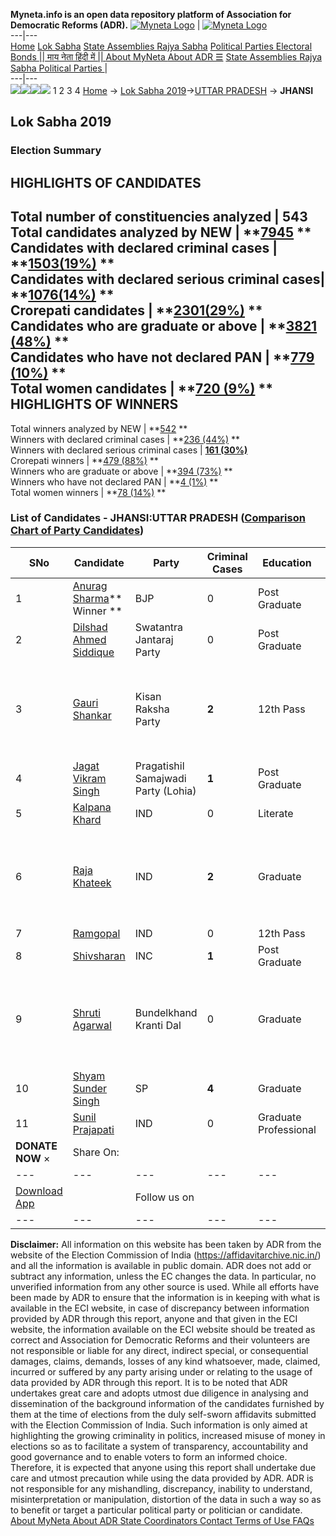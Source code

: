 **Myneta.info is an open data repository platform of Association for Democratic Reforms (ADR).**
[![Myneta Logo](https://www.myneta.info/lib/img/myneta-logo.png)](https://www.myneta.info/) | [![Myneta Logo](https://www.myneta.info/lib/img/adr-logo.png)](https://adrindia.org)  
---|---  
[Home](https://www.myneta.info/) [Lok Sabha](https://www.myneta.info/#ls "Lok Sabha") [ State Assemblies ](https://www.myneta.info/#sa "State Assemblies") [Rajya Sabha](https://www.myneta.info/#rs "Rajya Sabha") [Political Parties ](https://www.myneta.info/party "Political Parties") [ Electoral Bonds ](https://www.myneta.info/electoral_bonds "Electoral Bonds") [ || माय नेता हिंदी में || ](https://translate.google.co.in/translate?prev=hp&hl=en&js=y&u=www.myneta.info&sl=en&tl=hi&history_state0=) [ About MyNeta ](https://adrindia.org/content/about-myneta) [ About ADR ](https://adrindia.org/about-adr/who-we-are) [☰](javascript:void\(0\))
[ State Assemblies ](https://www.myneta.info/#sa "State Assemblies") [ Rajya Sabha ](https://www.myneta.info/#rs "Rajya Sabha") [ Political Parties ](https://www.myneta.info/party "Political Parties")
|   
---|---  
![](https://www.myneta.info/lib/img/banner/banner-1.png)![](https://www.myneta.info/lib/img/banner/banner-2.png)![](https://www.myneta.info/lib/img/banner/banner-3.png)![](https://www.myneta.info/lib/img/banner/banner-4.png)
1  2  3  4 
[Home](https://www.myneta.info/) → [Lok Sabha 2019](https://www.myneta.info/LokSabha2019/)→[UTTAR PRADESH](https://www.myneta.info/LokSabha2019/index.php?action=show_constituencies&state_id=57) → **JHANSI**
### 
## Lok Sabha 2019
###  Election Summary 
HIGHLIGHTS OF CANDIDATES  
---  
Total number of constituencies analyzed |  543   
Total candidates analyzed by NEW | **[7945](https://www.myneta.info/LokSabha2019/index.php?action=summary&subAction=candidates_analyzed&sort=candidate#summary) **  
Candidates with declared criminal cases | **[1503(19%)](https://www.myneta.info/LokSabha2019/index.php?action=summary&subAction=crime&sort=candidate#summary) **  
Candidates with declared serious criminal cases| **[1076(14%)](https://www.myneta.info/LokSabha2019/index.php?action=summary&subAction=serious_crime&sort=candidate#summary) **  
Crorepati candidates | **[2301(29%)](https://www.myneta.info/LokSabha2019/index.php?action=summary&subAction=crorepati&sort=candidate#summary) **  
Candidates who are graduate or above | **[3821 (48%)](https://www.myneta.info/LokSabha2019/index.php?action=summary&subAction=education&sort=candidate#summary) **  
Candidates who have not declared PAN | **[779 (10%)](https://www.myneta.info/LokSabha2019/index.php?action=summary&subAction=without_pan&sort=candidate#summary) **  
Total women candidates | **[720 (9%)](https://www.myneta.info/LokSabha2019/index.php?action=summary&subAction=women_candidate&sort=candidate#summary) **  
HIGHLIGHTS OF WINNERS  
---  
Total winners analyzed by NEW | **[542](https://www.myneta.info/LokSabha2019/index.php?action=summary&subAction=winner_analyzed&sort=candidate#summary) **  
Winners with declared criminal cases | **[236 (44%)](https://www.myneta.info/LokSabha2019/index.php?action=summary&subAction=winner_crime&sort=candidate#summary) **  
Winners with declared serious criminal cases | **[161 (30%)](https://www.myneta.info/LokSabha2019/index.php?action=summary&subAction=winner_serious_crime&sort=candidate#summary)**  
Crorepati winners | **[479 (88%)](https://www.myneta.info/LokSabha2019/index.php?action=summary&subAction=winner_crorepati&sort=candidate#summary) **  
Winners who are graduate or above | **[394 (73%)](https://www.myneta.info/LokSabha2019/index.php?action=summary&subAction=winner_education&sort=candidate#summary) **  
Winners who have not declared PAN | **[4 (1%)](https://www.myneta.info/LokSabha2019/index.php?action=summary&subAction=winner_without_pan&sort=candidate#summary) **  
Total women winners | **[78 (14%)](https://www.myneta.info/LokSabha2019/index.php?action=summary&subAction=winner_women&sort=candidate#summary) **  
### List of Candidates - JHANSI:UTTAR PRADESH ([Comparison Chart of Party Candidates](https://www.myneta.info/LokSabha2019/comparisonchart.php?constituency_id=907))
SNo | Candidate| Party| Criminal Cases| Education| Age| Total Assets| Liabilities  
---|---|---|---|---|---|---|---  
1  | [Anurag Sharma](https://www.myneta.info/LokSabha2019/candidate.php?candidate_id=11266)** Winner ** | BJP | 0 | Post Graduate| 54 | Rs 1,24,30,60,113 ~ 124 Crore+ | Rs 1,42,12,970 ~ 1 Crore+  
2  | [Dilshad Ahmed Siddique](https://www.myneta.info/LokSabha2019/candidate.php?candidate_id=9760) | Swatantra Jantaraj Party | 0 | Post Graduate| 39 | Rs 1,69,000 ~ 1 Lacs+ | Rs 0 ~   
3  | [Gauri Shankar](https://www.myneta.info/LokSabha2019/candidate.php?candidate_id=9761) | Kisan Raksha Party | **2** | 12th Pass| 48 | ![](https://myneta.info/image_v2.php?myneta_folder=LokSabha2019&candidate_id=9761&col=ta) | ![](https://myneta.info/image_v2.php?myneta_folder=LokSabha2019&candidate_id=9761&col=lia)  
4  | [Jagat Vikram Singh](https://www.myneta.info/LokSabha2019/candidate.php?candidate_id=9759) | Pragatishil Samajwadi Party (Lohia) | **1** | Post Graduate| 49 | Rs 2,34,17,000 ~ 2 Crore+ | Rs 24,52,262 ~ 24 Lacs+  
5  | [Kalpana Khard](https://www.myneta.info/LokSabha2019/candidate.php?candidate_id=11268) | IND | 0 | Literate| 51 | Rs 38,53,811 ~ 38 Lacs+ | Rs 0 ~   
6  | [Raja Khateek](https://www.myneta.info/LokSabha2019/candidate.php?candidate_id=9763) | IND | **2** | Graduate| 29 | ![](https://myneta.info/image_v2.php?myneta_folder=LokSabha2019&candidate_id=9763&col=ta) | ![](https://myneta.info/image_v2.php?myneta_folder=LokSabha2019&candidate_id=9763&col=lia)  
7  | [Ramgopal](https://www.myneta.info/LokSabha2019/candidate.php?candidate_id=9764) | IND | 0 | 12th Pass| 61 | Rs 1,30,88,853 ~ 1 Crore+ | Rs 0 ~   
8  | [Shivsharan](https://www.myneta.info/LokSabha2019/candidate.php?candidate_id=9758) | INC | **1** | Post Graduate| 47 | Rs 4,57,15,000 ~ 4 Crore+ | Rs 20,25,000 ~ 20 Lacs+  
9  | [Shruti Agarwal](https://www.myneta.info/LokSabha2019/candidate.php?candidate_id=11267) | Bundelkhand Kranti Dal | 0 | Graduate| 34 | ![](https://myneta.info/image_v2.php?myneta_folder=LokSabha2019&candidate_id=11267&col=ta) | ![](https://myneta.info/image_v2.php?myneta_folder=LokSabha2019&candidate_id=11267&col=lia)  
10  | [Shyam Sunder Singh](https://www.myneta.info/LokSabha2019/candidate.php?candidate_id=9757) | SP | **4** | Graduate| 59 | Rs 27,20,86,643 ~ 27 Crore+ | Rs 0 ~   
11  | [Sunil Prajapati](https://www.myneta.info/LokSabha2019/candidate.php?candidate_id=9762) | IND | 0 | Graduate Professional| 42 | Rs 1,51,82,684 ~ 1 Crore+ | Rs 0 ~   
|  **DONATE NOW** × |  Share On:  | [](https://api.whatsapp.com/send?text=https%3A%2F%2Fmyneta.info%2Fpunjab2022%2Findex.php%3Faction%3Dshow_constituencies%26state_id%3D19) | [](https://www.facebook.com/sharer/sharer.php?u=https%3A%2F%2Fmyneta.info%2Fpunjab2022%2Findex.php%3Faction%3Dshow_constituencies%26state_id%3D19) | [](https://twitter.com/share?url=https%3A%2F%2Fmyneta.info%2Fpunjab2022%2Findex.php%3Faction%3Dshow_constituencies%26state_id%3D19)  
---|---|---|---|---  
| [ Download App ](https://play.google.com/store/apps/details?id=com.webrosoft.myneta1&pcampaignid=pcampaignidMKT-Other-global-all-co-prtnr-py-PartBadge-Mar2515-1) | [](https://play.google.com/store/apps/details?id=com.webrosoft.myneta1&pcampaignid=pcampaignidMKT-Other-global-all-co-prtnr-py-PartBadge-Mar2515-1) |  Follow us on  | [](https://www.facebook.com/adrindia.org/) | [](https://twitter.com/adrspeaks) | [](https://groups.google.com/g/national-election-watch?hl=en&pli=1) | [](https://www.instagram.com/adrspeaks/) | [](https://www.youtube.com/user/adrspeaks) | [](https://sharechat.com/profile/adrspeaks)  
---|---|---|---|---|---|---|---|---  
**Disclaimer:** All information on this website has been taken by ADR from the website of the Election Commission of India (https://affidavitarchive.nic.in/) and all the information is available in public domain. ADR does not add or subtract any information, unless the EC changes the data. In particular, no unverified information from any other source is used. While all efforts have been made by ADR to ensure that the information is in keeping with what is available in the ECI website, in case of discrepancy between information provided by ADR through this report, anyone and that given in the ECI website, the information available on the ECI website should be treated as correct and Association for Democratic Reforms and their volunteers are not responsible or liable for any direct, indirect special, or consequential damages, claims, demands, losses of any kind whatsoever, made, claimed, incurred or suffered by any party arising under or relating to the usage of data provided by ADR through this report. It is to be noted that ADR undertakes great care and adopts utmost due diligence in analysing and dissemination of the background information of the candidates furnished by them at the time of elections from the duly self-sworn affidavits submitted with the Election Commission of India. Such information is only aimed at highlighting the growing criminality in politics, increased misuse of money in elections so as to facilitate a system of transparency, accountability and good governance and to enable voters to form an informed choice. Therefore, it is expected that anyone using this report shall undertake due care and utmost precaution while using the data provided by ADR. ADR is not responsible for any mishandling, discrepancy, inability to understand, misinterpretation or manipulation, distortion of the data in such a way so as to benefit or target a particular political party or politician or candidate. 
[ About MyNeta ](https://adrindia.org/content/about-myneta) [ About ADR ](https://adrindia.org/about-adr/who-we-are) [ State Coordinators ](https://adrindia.org/about-adr/state-coordinators) [ Contact ](https://adrindia.org/contact-us) [ Terms of Use ](https://adrindia.org/content/adr-terms-use) [ FAQs ](https://adrindia.org/content/faqs)
